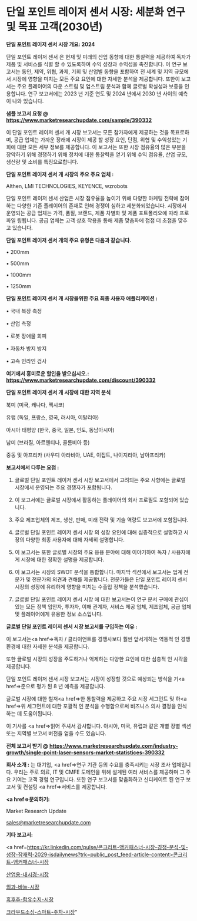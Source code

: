 # 단일 포인트 레이저 센서 시장: 세분화 연구 및 목표 고객(2030년)

<strong>단일 포인트 레이저 센서 시장 개요: 2024</strong>

단일 포인트 레이저 센서 은 현재 및 미래의 산업 동향에 대한 통찰력을 제공하여 독자가 제품 및 서비스를 식별 할 수 있도록하여 수익 성장과 수익성을 촉진합니다. 이 연구 보고서는 동인, 제약, 위협, 과제, 기회 및 산업별 동향을 포함하여 전 세계 및 지역 규모에서 시장에 영향을 미치는 모든 주요 요인에 대한 자세한 분석을 제공합니다. 또한이 보고서는 주요 플레이어의 다운 스트림 및 업스트림 분석과 함께 글로벌 확실성과 보증을 인용합니다. 연구 보고서에는 2023 년 기준 연도 및 2024 년에서 2030 년 사이의 예측이 나와 있습니다.



<strong>샘플 보고서 요청 @ <a href=https://www.marketresearchupdate.com/sample/390332>https://www.marketresearchupdate.com/sample/390332</a></strong>

이 단일 포인트 레이저 센서 개 시장 보고서는 모든 참가자에게 제공하는 것을 목표로하며, 공급 업체는 가까운 장래에 시장이 제공 할 성장 요인, 단점, 위협 및 수익성있는 기회에 대한 모든 세부 정보를 제공합니다. 이 보고서는 또한 시장 점유율의 많은 부분을 장악하기 위해 경쟁하기 위해 정치에 대한 통찰력을 얻기 위해 수익 점유율, 산업 규모, 생산량 및 소비를 특징으로합니다.



<strong>단일 포인트 레이저 센서 개 시장의 주요 주요 업체 :</strong>

Althen, LMI TECHNOLOGIES, KEYENCE, wzrobots

단일 포인트 레이저 센서 산업은 시장 점유율을 높이기 위해 다양한 마케팅 전략에 참여하는 다양한 기존 플레이어의 존재로 인해 경쟁이 심하고 세분화되었습니다. 시장에서 운영되는 공급 업체는 가격, 품질, 브랜드, 제품 차별화 및 제품 포트폴리오에 따라 프로파일 링됩니다. 공급 업체는 고객 상호 작용을 통해 제품 맞춤화에 점점 더 초점을 맞추고 있습니다.



<strong>단일 포인트 레이저 센서 개의 주요 유형은 다음과 같습니다.</strong>

• 200mm

• 500mm

• 1000mm

• 1250mm



<strong>단일 포인트 레이저 센서 개 시장을위한 주요 최종 사용자 애플리케이션 :</strong>

• 국내 복장 측정

• 산업 측정

• 로봇 장애물 회피

• 자동차 방지 방지

• 고속 인라인 검사



<strong>여기에서 흥미로운 할인을 받으십시오.: <a href=https://www.marketresearchupdate.com/discount/390332>https://www.marketresearchupdate.com/discount/390332</a></strong>



<strong>단일 포인트 레이저 센서 개 시장에 대한 지역 분석</strong>

북미 (미국, 캐나다, 멕시코)

유럽 (독일, 프랑스, 영국, 러시아, 이탈리아)

아시아 태평양 (한국, 중국, 일본, 인도, 동남아시아)

남미 (브라질, 아르헨티나, 콜롬비아 등)

중동 및 아프리카 (사우디 아라비아, UAE, 이집트, 나이지리아, 남아프리카)



<strong>보고서에서 다루는 요점 :</strong>

1. 글로벌 단일 포인트 레이저 센서 시장 보고서에서 고려되는 주요 사항에는 글로벌 시장에서 운영되는 주요 경쟁자가 포함됩니다.

2. 이 보고서에는 글로벌 시장에서 활동하는 플레이어의 회사 프로필도 포함되어 있습니다.

3. 주요 제조업체의 제조, 생산, 판매, 미래 전략 및 기술 역량도 보고서에 포함됩니다.

4. 글로벌 단일 포인트 레이저 센서 시장 의 성장 요인에 대해 심층적으로 설명하고 시장의 다양한 최종 사용자에 대해 자세히 설명합니다.

5. 이 보고서는 또한 글로벌 시장의 주요 응용 분야에 대해 이야기하여 독자 / 사용자에게 시장에 대한 정확한 설명을 제공합니다.

6. 이 보고서는 시장의 SWOT 분석을 통합합니다. 마지막 섹션에서 보고서는 업계 전문가 및 전문가의 의견과 견해를 제공합니다. 전문가들은 단일 포인트 레이저 센서 시장의 성장에 유리하게 영향을 미치는 수출입 정책을 분석했습니다.

7. 글로벌 단일 포인트 레이저 센서 시장 에 대한 보고서는이 연구 문서 구매에 관심이있는 모든 정책 입안자, 투자자, 이해 관계자, 서비스 제공 업체, 제조업체, 공급 업체 및 플레이어에게 유용한 정보 소스입니다.



<strong>글로벌 단일 포인트 레이저 센서 시장 보고서를 구입하는 이유 :</strong>

이 보고서는<a href=>독자 / 클</a>라이언트를 경쟁사보다 훨씬 앞서게하는 역동적 인 경쟁 환경에 대한 자세한 분석을 제공합니다.

또한 글로벌 시장의 성장을 주도하거나 억제하는 다양한 요인에 대한 심층적 인 시각을 제공합니다.

단일 포인트 레이저 센서 시장 보고서는 시장이 성장할 것으로 예상되는 방식을 기<a href=>준으로</a> 평가 된 8 년 예측을 제공합니다.

글로벌 시장에 대한 철저<a href=>한 통찰력</a>을 제공하고 주요 시장 세그먼트 및 하<a href=>위 세그</a>먼트에 대한 포괄적 인 분석을 수행함으로써 비즈니스 의사 결정을 인식하는 데 도움이됩니다.

이 기사를 <a href=>읽어 주</a>셔서 감사합니다. 아시아, 미국, 유럽과 같은 개별 장별 섹션 또는 지역별 보고서 버전을 얻을 수도 있습니다.



<strong>전체 보고서 받기 @ <a href=https://www.marketresearchupdate.com/industry-growth/single-point-laser-sensors-market-statistices-390332>https://www.marketresearchupdate.com/industry-growth/single-point-laser-sensors-market-statistices-390332</a></strong>



<strong>회사 소개 :</strong>
는 대기업, <a href=>연구 기</a>관 등의 수요를 충족시키는 시장 조사 업체입니다. 우리는 주로 의료, IT 및 CMFE 도메인을 위해 설계된 여러 서비스를 제공하며 그 주요 기여는 고객 경험 연구입니다. 또한 연구 보고서를 맞춤화하고 신디케이트 된 연구 보고서 및 컨설팅 <a href=>서비</a>스를 제공합니다.



<strong><a href=>문의하기:</a></strong>

Market Research Update

sales@marketresearchupdate.com



<strong>기타 보고서:</strong>

<a href=https://kr.linkedin.com/pulse/콘크리트-앵커패스너-시장-경쟁-분석-및-성장-잠재력-2029-isdailynews?trk=public_post_feed-article-content>콘크리트-앵커패스너-시장</a>

<a href=https://www.linkedin.com/pulse/산업용-내시경-시장-진입-전략-및-위험-평가2029년-survey-savvy-insights-360-analysis/>산업용-내시경-시장</a>

<a href=https://www.linkedin.com/pulse/외과-바늘-시장-경쟁-분석-및-성장-잠재력-2029-analytics-avenue-adventures-24-ana-2ttyf/>외과-바늘-시장</a>

<a href=https://www.linkedin.com/pulse/흑후추-함유수지-시장-동향-및-성장-전망-market-matrix-musings-analysis-0brlf/>흑후추-함유수지-시장</a>

<a href=https://www.linkedin.com/pulse/크라우드소싱-스마트-주차-시장-동향-및-성장-전망-trend-tracking-tips-360-analysis-cvvwc/>크라우드소싱-스마트-주차-시장</a>"

